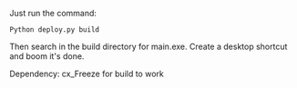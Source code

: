 Just run the command:

    Python deploy.py build 

Then search in the build directory for main.exe. Create a desktop shortcut and boom it's done.

Dependency:
cx_Freeze for build to work
